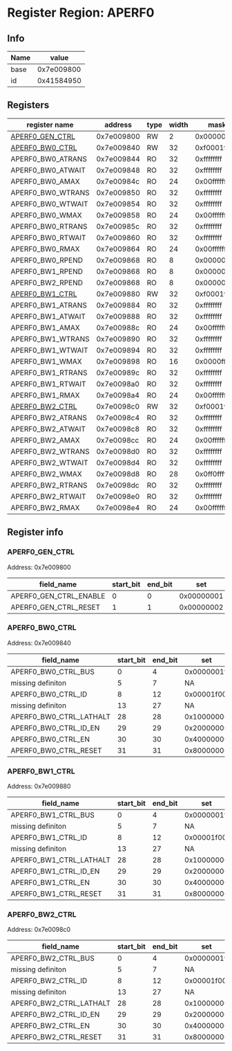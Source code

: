 # Register Region: APERF0


## Info

| Name | value |
| --- | --- |
| base | 0x7e009800 |
| id | 0x41584950 |

## Registers

| register name | address | type | width | mask | reset |
| --- | --- | --- | --- | --- | --- |
| [APERF0_GEN_CTRL](#aperf0_gen_ctrl) | 0x7e009800 | RW | 2 | 0x00000003 | 0000000000 |
| [APERF0_BW0_CTRL](#aperf0_bw0_ctrl) | 0x7e009840 | RW | 32 | 0xf0001f1f | 0000000000 |
| APERF0_BW0_ATRANS | 0x7e009844 | RO | 32 | 0xffffffff | 0000000000 |
| APERF0_BW0_ATWAIT | 0x7e009848 | RO | 32 | 0xffffffff | 0000000000 |
| APERF0_BW0_AMAX | 0x7e00984c | RO | 24 | 0x00ffffff | 0000000000 |
| APERF0_BW0_WTRANS | 0x7e009850 | RO | 32 | 0xffffffff | 0000000000 |
| APERF0_BW0_WTWAIT | 0x7e009854 | RO | 32 | 0xffffffff | 0000000000 |
| APERF0_BW0_WMAX | 0x7e009858 | RO | 24 | 0x00ffffff | 0000000000 |
| APERF0_BW0_RTRANS | 0x7e00985c | RO | 32 | 0xffffffff | 0000000000 |
| APERF0_BW0_RTWAIT | 0x7e009860 | RO | 32 | 0xffffffff | 0000000000 |
| APERF0_BW0_RMAX | 0x7e009864 | RO | 24 | 0x00ffffff | 0000000000 |
| APERF0_BW0_RPEND | 0x7e009868 | RO | 8 | 0x000000ff | 0000000000 |
| APERF0_BW1_RPEND | 0x7e009868 | RO | 8 | 0x000000ff | 0000000000 |
| APERF0_BW2_RPEND | 0x7e009868 | RO | 8 | 0x000000ff | 0000000000 |
| [APERF0_BW1_CTRL](#aperf0_bw1_ctrl) | 0x7e009880 | RW | 32 | 0xf0001f1f | 0000000000 |
| APERF0_BW1_ATRANS | 0x7e009884 | RO | 32 | 0xffffffff | 0000000000 |
| APERF0_BW1_ATWAIT | 0x7e009888 | RO | 32 | 0xffffffff | 0000000000 |
| APERF0_BW1_AMAX | 0x7e00988c | RO | 24 | 0x00ffffff | 0000000000 |
| APERF0_BW1_WTRANS | 0x7e009890 | RO | 32 | 0xffffffff | 0000000000 |
| APERF0_BW1_WTWAIT | 0x7e009894 | RO | 32 | 0xffffffff | 0000000000 |
| APERF0_BW1_WMAX | 0x7e009898 | RO | 16 | 0x0000ffff | 0000000000 |
| APERF0_BW1_RTRANS | 0x7e00989c | RO | 32 | 0xffffffff | 0000000000 |
| APERF0_BW1_RTWAIT | 0x7e0098a0 | RO | 32 | 0xffffffff | 0000000000 |
| APERF0_BW1_RMAX | 0x7e0098a4 | RO | 24 | 0x00ffffff | 0000000000 |
| [APERF0_BW2_CTRL](#aperf0_bw2_ctrl) | 0x7e0098c0 | RW | 32 | 0xf0001f1f | 0000000000 |
| APERF0_BW2_ATRANS | 0x7e0098c4 | RO | 32 | 0xffffffff | 0000000000 |
| APERF0_BW2_ATWAIT | 0x7e0098c8 | RO | 32 | 0xffffffff | 0000000000 |
| APERF0_BW2_AMAX | 0x7e0098cc | RO | 24 | 0x00ffffff | 0000000000 |
| APERF0_BW2_WTRANS | 0x7e0098d0 | RO | 32 | 0xffffffff | 0000000000 |
| APERF0_BW2_WTWAIT | 0x7e0098d4 | RO | 32 | 0xffffffff | 0000000000 |
| APERF0_BW2_WMAX | 0x7e0098d8 | RO | 28 | 0x0ff0ffff | 0000000000 |
| APERF0_BW2_RTRANS | 0x7e0098dc | RO | 32 | 0xffffffff | 0000000000 |
| APERF0_BW2_RTWAIT | 0x7e0098e0 | RO | 32 | 0xffffffff | 0000000000 |
| APERF0_BW2_RMAX | 0x7e0098e4 | RO | 24 | 0x00ffffff | 0000000000 |

## Register info


### APERF0_GEN_CTRL
 Address: 0x7e009800

| field_name | start_bit | end_bit | set | clear | reset |
| --- | --- | --- | --- | --- | --- |
| APERF0_GEN_CTRL_ENABLE | 0 | 0 | 0x00000001 | 0xfffffffe | 0x0 |
| APERF0_GEN_CTRL_RESET | 1 | 1 | 0x00000002 | 0xfffffffd | 0x0 |

### APERF0_BW0_CTRL
 Address: 0x7e009840

| field_name | start_bit | end_bit | set | clear | reset |
| --- | --- | --- | --- | --- | --- |
| APERF0_BW0_CTRL_BUS | 0 | 4 | 0x0000001f | 0xffffffe0 | 0x0 |
| missing definiton | 5 | 7 | NA | NA | NA |
| APERF0_BW0_CTRL_ID | 8 | 12 | 0x00001f00 | 0xffffe0ff | 0x0 |
| missing definiton | 13 | 27 | NA | NA | NA |
| APERF0_BW0_CTRL_LATHALT | 28 | 28 | 0x10000000 | 0xefffffff | 0x0 |
| APERF0_BW0_CTRL_ID_EN | 29 | 29 | 0x20000000 | 0xdfffffff | 0x0 |
| APERF0_BW0_CTRL_EN | 30 | 30 | 0x40000000 | 0xbfffffff | 0x0 |
| APERF0_BW0_CTRL_RESET | 31 | 31 | 0x80000000 | 0x7fffffff | 0x0 |

### APERF0_BW1_CTRL
 Address: 0x7e009880

| field_name | start_bit | end_bit | set | clear | reset |
| --- | --- | --- | --- | --- | --- |
| APERF0_BW1_CTRL_BUS | 0 | 4 | 0x0000001f | 0xffffffe0 | 0x0 |
| missing definiton | 5 | 7 | NA | NA | NA |
| APERF0_BW1_CTRL_ID | 8 | 12 | 0x00001f00 | 0xffffe0ff | 0x0 |
| missing definiton | 13 | 27 | NA | NA | NA |
| APERF0_BW1_CTRL_LATHALT | 28 | 28 | 0x10000000 | 0xefffffff | 0x0 |
| APERF0_BW1_CTRL_ID_EN | 29 | 29 | 0x20000000 | 0xdfffffff | 0x0 |
| APERF0_BW1_CTRL_EN | 30 | 30 | 0x40000000 | 0xbfffffff | 0x0 |
| APERF0_BW1_CTRL_RESET | 31 | 31 | 0x80000000 | 0x7fffffff | 0x0 |

### APERF0_BW2_CTRL
 Address: 0x7e0098c0

| field_name | start_bit | end_bit | set | clear | reset |
| --- | --- | --- | --- | --- | --- |
| APERF0_BW2_CTRL_BUS | 0 | 4 | 0x0000001f | 0xffffffe0 | 0x0 |
| missing definiton | 5 | 7 | NA | NA | NA |
| APERF0_BW2_CTRL_ID | 8 | 12 | 0x00001f00 | 0xffffe0ff | 0x0 |
| missing definiton | 13 | 27 | NA | NA | NA |
| APERF0_BW2_CTRL_LATHALT | 28 | 28 | 0x10000000 | 0xefffffff | 0x0 |
| APERF0_BW2_CTRL_ID_EN | 29 | 29 | 0x20000000 | 0xdfffffff | 0x0 |
| APERF0_BW2_CTRL_EN | 30 | 30 | 0x40000000 | 0xbfffffff | 0x0 |
| APERF0_BW2_CTRL_RESET | 31 | 31 | 0x80000000 | 0x7fffffff | 0x0 |
